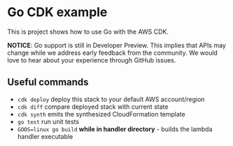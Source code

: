 # Go CDK example

This is project shows how to use Go with the AWS CDK.

**NOTICE**: Go support is still in Developer Preview. This implies that APIs may
change while we address early feedback from the community. We would love to hear
about your experience through GitHub issues.

## Useful commands

 * `cdk deploy`          deploy this stack to your default AWS account/region
 * `cdk diff`            compare deployed stack with current state
 * `cdk synth`           emits the synthesized CloudFormation template
 * `go test`             run unit tests
 * `GOOS=linux go build` **while in handler directory** - builds the lambda handler executable

